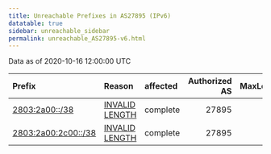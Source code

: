 ```yaml
---
title: Unreachable Prefixes in AS27895 (IPv6)
datatable: true
sidebar: unreachable_sidebar
permalink: unreachable_AS27895-v6.html
---
```


Data as of 2020-10-16 12:00:00 UTC


<div class="datatable-begin"></div>

| Prefix                                                           | Reason                                                                                                        | affected   |   Authorized AS |   MaxLength | Anchor                                         |   unreachable /48s |
|:-----------------------------------------------------------------|:--------------------------------------------------------------------------------------------------------------|:-----------|----------------:|------------:|:-----------------------------------------------|-------------------:|
| [2803:2a00::/38](https://stat.ripe.net/2803:2a00::/38)           | [INVALID LENGTH](https://rpki-validator.ripe.net/announcement-preview?asn=AS27895&prefix=2803:2a00::/38)      | complete   |           27895 |          32 | [LACNIC](unreachable_LACNIC_RPKI_Root-v6.html) |               1024 |
| [2803:2a00:2c00::/38](https://stat.ripe.net/2803:2a00:2c00::/38) | [INVALID LENGTH](https://rpki-validator.ripe.net/announcement-preview?asn=AS27895&prefix=2803:2a00:2c00::/38) | complete   |           27895 |          32 | [LACNIC](unreachable_LACNIC_RPKI_Root-v6.html) |               1024 |

<div class="datatable-end"></div>